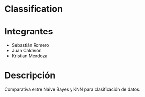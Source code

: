 # Classification

# Integrantes
- Sebastián Romero
- Juan Calderón
- Kristian Mendoza

# Descripción
Comparativa entre Naive Bayes y KNN para clasificación de datos.
